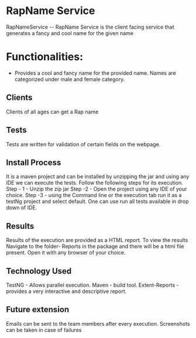 # RapName Service

RapNameService -- RapName Service is the client facing service that generates a fancy and cool name for the given name

# Functionalities:
* Provides a cool and fancy name for the provided name. Names are categorized under male and female category.

## Clients
Clients of all ages can get a Rap name

## Tests
Tests are written for validation of certain fields on the webpage. 

## Install Process 
It is a maven project and can be installed by unzipping the jar and using any IDE we can execute the tests. 
Follow the following steps for its execution. 
Step - 1 - Unzip the zip jar
Step -2 - Open the project using any IDE of your choice. 
Step -3 - using the Command line or the execution tab run it as a testNg project and select default. 
          One can use run all tests available in drop down of IDE.

## Results 
 Results of the execution are provided as a HTML report. To view the results Navigate to the folder- Reports in the package and there will be a html file present. Open it with any browser of your choice.
 
## Technology Used
TestNG - Allows parallel execution.
Maven  - build tool. 
Extent-Reports  - provides a very interactive and descriptive report. 

## Future extension
Emails can be sent to the team members after every execution. 
Screenshots can be taken in case of failures
